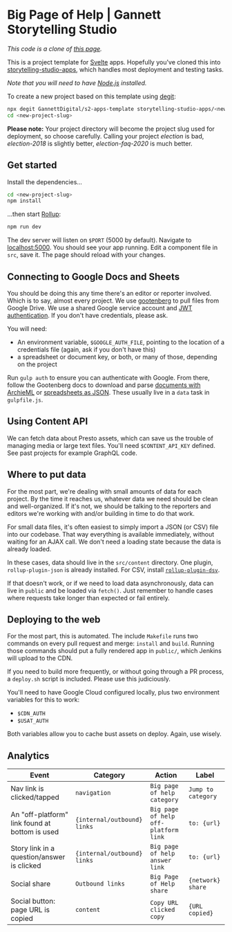 # Big Page of Help | Gannett Storytelling Studio 

_This code is a clone of [this page](https://www.jsonline.com/storytelling/milwaukee-resources-guide-housing-mental-health-education-public-safety-voting-employment-recycling/)._


This is a project template for [Svelte](https://svelte.dev) apps. Hopefully you've cloned this into [storytelling-studio-apps](https://github.com/GannettDigital/storytelling-studio-apps), which handles most deployment and testing tasks.

_Note that you will need to have [Node.js](https://nodejs.org) installed._

To create a new project based on this template using [degit](https://github.com/Rich-Harris/degit):

```bash
npx degit GannettDigital/s2-apps-template storytelling-studio-apps/<new-project-slug>
cd <new-project-slug>
```

**Please note:** Your project directory will become the project slug used for deployment, so choose carefully. Calling your project _election_ is bad, _election-2018_ is slightly better, _election-faq-2020_ is much better.

## Get started

Install the dependencies...

```bash
cd <new-project-slug>
npm install
```

...then start [Rollup](https://rollupjs.org):

```bash
npm run dev
```

The dev server will listen on `$PORT` (5000 by default). Navigate to [localhost:5000](http://localhost:5000). You should see your app running. Edit a component file in `src`, save it. The page should reload with your changes.

## Connecting to Google Docs and Sheets

You should be doing this any time there's an editor or reporter involved. Which is to say, almost every project. We use [gootenberg](https://github.com/The-Politico/gootenberg) to pull files from Google Drive. We use a shared Google service account and [JWT authentication](https://github.com/The-Politico/gootenberg/blob/master/docs/docs.jwt.md). If you don't have credentials, please ask.

You will need:

- An environment variable, `$GOOGLE_AUTH_FILE`, pointing to the location of a credentials file (again, ask if you don't have this)
- a spreadsheet or document key, or both, or many of those, depending on the project

Run `gulp auth` to ensure you can authenticate with Google. From there, follow the Gootenberg docs to download and parse [documents with ArchieML](https://github.com/The-Politico/gootenberg/blob/master/docs/parse.archie.md) or [spreadsheets as JSON](https://github.com/The-Politico/gootenberg/blob/master/docs/parse.table.md). These usually live in a `data` task in `gulpfile.js`.

## Using Content API

We can fetch data about Presto assets, which can save us the trouble of managing media or large text files. You'll need `$CONTENT_API_KEY` defined. See past projects for example GraphQL code.

## Where to put data

For the most part, we're dealing with small amounts of data for each project. By the time it reaches us, whatever data we need should be clean and well-organized. If it's not, we should be talking to the reporters and editors we're working with and/or building in time to do that work.

For small data files, it's often easiest to simply import a JSON (or CSV) file into our codebase. That way everything is available immediately, without waiting for an AJAX call. We don't need a loading state because the data is already loaded.

In these cases, data should live in the `src/content` directory. One plugin, `rollup-plugin-json` is already installed. For CSV, install [`rollup-plugin-dsv`](https://github.com/rollup/rollup-plugin-dsv).

If that doesn't work, or if we need to load data asynchronously, data can live in `public` and be loaded via `fetch()`. Just remember to handle cases where requests take longer than expected or fail entirely.

## Deploying to the web

For the most part, this is automated. The include `Makefile` runs two commands on every pull request and merge: `install` and `build`. Running those commands should put a fully rendered app in `public/`, which Jenkins will upload to the CDN.

If you need to build more frequently, or without going through a PR process, a `deploy.sh` script is included. Please use this judiciously.

You'll need to have Google Cloud configured locally, plus two environment variables for this to work:

- `$CDN_AUTH`
- `$USAT_AUTH`

Both variables allow you to cache bust assets on deploy. Again, use wisely.

## Analytics

Event | Category | Action | Label
---|---|---|---
Nav link is clicked/tapped | `navigation` | `Big page of help category` | `Jump to category` 
An "off-platform" link found at bottom is used | `{internal/outbound} links` | `Big page of help off-platform link` | `to: {url}`
Story link in a question/answer is clicked | `{internal/outbound} links` | `Big page of help answer link`| `to: {url}`
Social share | `Outbound links` | `Big Page of Help share` | `{network} share` |
Social button: page URL is copied | `content` | `Copy URL clicked copy` | `{URL copied}` 